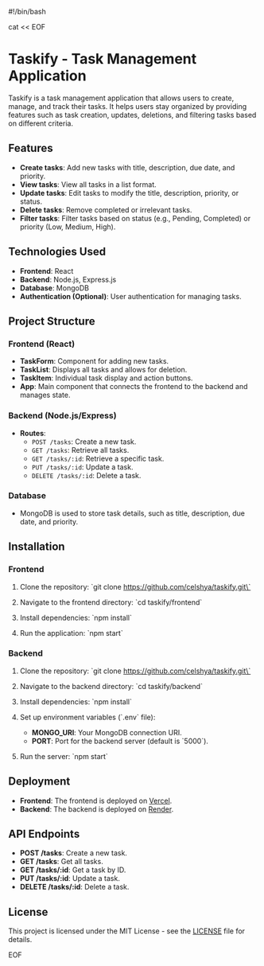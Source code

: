 #!/bin/bash

cat << EOF

# Taskify - Task Management Application

Taskify is a task management application that allows users to create, manage, and track their tasks. It helps users stay organized by providing features such as task creation, updates, deletions, and filtering tasks based on different criteria.

## Features

- **Create tasks**: Add new tasks with title, description, due date, and priority.
- **View tasks**: View all tasks in a list format.
- **Update tasks**: Edit tasks to modify the title, description, priority, or status.
- **Delete tasks**: Remove completed or irrelevant tasks.
- **Filter tasks**: Filter tasks based on status (e.g., Pending, Completed) or priority (Low, Medium, High).

## Technologies Used

- **Frontend**: React
- **Backend**: Node.js, Express.js
- **Database**: MongoDB
- **Authentication (Optional)**: User authentication for managing tasks.

## Project Structure

### Frontend (React)

- **TaskForm**: Component for adding new tasks.
- **TaskList**: Displays all tasks and allows for deletion.
- **TaskItem**: Individual task display and action buttons.
- **App**: Main component that connects the frontend to the backend and manages state.

### Backend (Node.js/Express)

- **Routes**: 
  - `POST /tasks`: Create a new task.
  - `GET /tasks`: Retrieve all tasks.
  - `GET /tasks/:id`: Retrieve a specific task.
  - `PUT /tasks/:id`: Update a task.
  - `DELETE /tasks/:id`: Delete a task.

### Database

- MongoDB is used to store task details, such as title, description, due date, and priority.

## Installation

### Frontend

1. Clone the repository:
   \`git clone https://github.com/celshya/taskify.git\`

2. Navigate to the frontend directory:
   \`cd taskify/frontend\`

3. Install dependencies:
   \`npm install\`

4. Run the application:
   \`npm start\`

### Backend

1. Clone the repository:
   \`git clone https://github.com/celshya/taskify.git\`

2. Navigate to the backend directory:
   \`cd taskify/backend\`

3. Install dependencies:
   \`npm install\`

4. Set up environment variables (\`.env\` file):
   - **MONGO_URI**: Your MongoDB connection URI.
   - **PORT**: Port for the backend server (default is \`5000\`).

5. Run the server:
   \`npm start\`

## Deployment

- **Frontend**: The frontend is deployed on [Vercel](https://vercel.com/).
- **Backend**: The backend is deployed on [Render](https://render.com/).

## API Endpoints

- **POST /tasks**: Create a new task.
- **GET /tasks**: Get all tasks.
- **GET /tasks/:id**: Get a task by ID.
- **PUT /tasks/:id**: Update a task.
- **DELETE /tasks/:id**: Delete a task.

## License

This project is licensed under the MIT License - see the [LICENSE](LICENSE) file for details.

EOF
